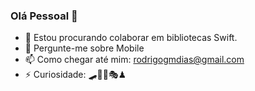 ### Olá Pessoal 👋

- 👯 Estou procurando colaborar em bibliotecas Swift.
- 💬 Pergunte-me sobre Mobile
- 📫 Como chegar até mim: rodrigogmdias@gmail.com
- ⚡ Curiosidade: 🛹🍺🍔🎭♟
